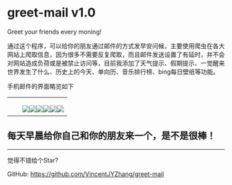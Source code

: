 # greet-mail v1.0
Greet your friends every moning!


通过这个程序，可以给你的朋友通过邮件的方式发早安问候，主要使用爬虫在各大网站上爬取信息，因为很多不需要反复爬取，而且邮件发送设置了有延时，并不会对网站造成负荷或是被禁止访问等，目前我添加了天气提示、假期提示、一觉醒来世界发生了什么、历史上的今天、单向历、音乐排行榜、bing每日壁纸等功能。

手机邮件的界面略览如下


<table width="fit-content" align="center">
<tr><td>

<ul style="list-style:none">
<li style="float:left;max-width:300px;height:auto"><a href="#"><img src="./demo/page1.png" /></a></li>
<li style="float:left;max-width:300px;height:auto"><a href="#"><img src="./demo/page2.png" /></a></li>
<li style="float:left;max-width:300px;height:auto"><a href="#"><img src="./demo/page3.png" /></a></li>
<li style="float:left;max-width:300px;height:auto"><a href="#"><img src="./demo/page4.png" /></a></li>
<li style="float:left;max-width:300px;height:auto"><a href="#"><img src="./demo/page5.png" /></a></li>
<li style="float:left;max-width:300px;height:auto"><a href="#"><img src="./demo/page6.png" /></a></li>
</ul>

</td></tr></table>


## 每天早晨给你自己和你的朋友来一个，是不是很棒！

---

觉得不错给个Star? 

GitHub: https://github.com/VincentJYZhang/greet-mail
